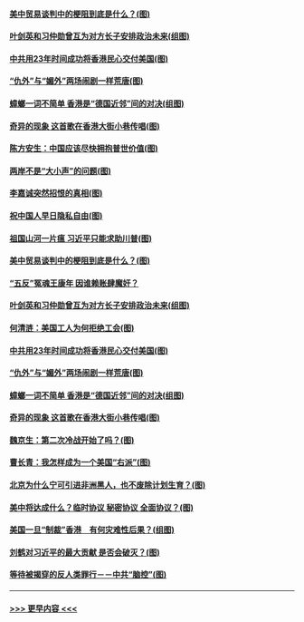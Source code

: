 #### [美中贸易谈判中的梗阻到底是什么？(图)](../pages/p4/907791.md?t=09192311) 
#### [叶剑英和习仲勋曾互为对方长子安排政治未来(组图)](../pages/p4/907786.md?t=09192311) 
#### [中共用23年时间成功将香港民心交付美国(图)](../pages/p4/907698.md?t=09192311) 
#### [“仇外”与“媚外”两场闹剧一样荒唐(图)](../pages/p4/907689.md?t=09192311) 
#### [蟑螂一词不简单 香港是“德国近邻”间的对决(组图)](../pages/p4/907618.md?t=09192311) 
#### [奇异的现象 这首歌在香港大街小巷传唱(图)](../pages/p4/907583.md?t=09192311) 
#### [陈方安生：中国应该尽快拥抱普世价值(图)](../pages/p4/907826.md?t=09192311) 
#### [两岸不是“大小声”的问题(图)](../pages/p4/907825.md?t=09192311) 
#### [李嘉诚突然招恨的真相(图)](../pages/p4/907799.md?t=09192311) 
#### [祝中国人早日隐私自由(图)](../pages/p4/907797.md?t=09192311) 
#### [祖国山河一片瘟 习近平只能求助川普(图)](../pages/p4/907796.md?t=09192311) 
#### [美中贸易谈判中的梗阻到底是什么？(图)](../pages/p4/907791.md?t=09192311) 
#### [“五反”冤魂王康年 因谁赖账肆魔奸？](../pages/p4/907787.md?t=09192311) 
#### [叶剑英和习仲勋曾互为对方长子安排政治未来(组图)](../pages/p4/907786.md?t=09192311) 
#### [何清涟：美国工人为何拒绝工会(图)](../pages/p4/907701.md?t=09192311) 
#### [中共用23年时间成功将香港民心交付美国(图)](../pages/p4/907698.md?t=09192311) 
#### [“仇外”与“媚外”两场闹剧一样荒唐(图)](../pages/p4/907689.md?t=09192311) 
#### [蟑螂一词不简单 香港是“德国近邻”间的对决(组图)](../pages/p4/907618.md?t=09192311) 
#### [奇异的现象 这首歌在香港大街小巷传唱(图)](../pages/p4/907583.md?t=09192311) 
#### [魏京生：第二次冷战开始了吗？(图)](../pages/p4/907581.md?t=09192311) 
#### [曹长青：我怎样成为一个美国“右派”(图)](../pages/p4/907580.md?t=09192311) 
#### [北京为什么宁可引进非洲黑人，也不废除计划生育？(图)](../pages/p4/907577.md?t=09192311) 
#### [美中将达成什么？临时协议 秘密协议 全面协议？(图)](../pages/p4/907576.md?t=09192311) 
#### [美国一旦“制裁”香港　有何灾难性后果？(组图)](../pages/p4/907575.md?t=09192311) 
#### [刘鹤对习近平的最大贡献 是否会破灭？(图)](../pages/p4/907509.md?t=09192311) 
#### [等待被揭穿的反人类罪行－－中共“脑控”(图)](../pages/p4/907167.md?t=09192311) 

----
#### [ >>> 更早内容 <<< ](../indexes/p4-earlier.md)

